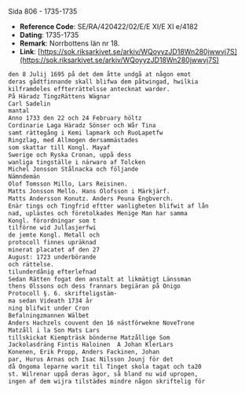 Sida 806 - 1735-1735

- **Reference Code**: SE/RA/420422/02/E/E XI/E XI e/4182
- **Dating**: 1735-1735
- **Remark**: Norrbottens län nr 18.
- **Link**: [https://sok.riksarkivet.se/arkiv/WQoyyzJD18Wn280jwwvj7S](https://sok.riksarkivet.se/arkiv/WQoyyzJD18Wn280jwwvj7S)

```txt linenums="1"
den 8 Julij 1695 på det dem åtte undgå at någon emot
deras gådtfinnande skall blifwa dem påtwingad, hwilkia
kilframdeles effterrättelsse antecknat warder.
På Häradz TingzRättens Wägnar
Carl Sadelin
mantal
Anno 1733 den 22 och 24 February höltz
Cordinarie Laga Häradz Sönser och Wår Tina
samt rättegång i Kemi lapmark och RuoLapetfw
Ringzlag, med Allmogen dersammästades
som skattar till Kongl. Mayaf
Swerige och Ryska Cronan, uppå dess
wanliga tingställe i närwaro af Tolcken
Michel Jonsson Stålnacka och följande
Nämndemän
Olof Tomsson Millo, Lars Reisinen.
Matts Jonsson Mello. Hans Olofsson i Märkjärf.
Matts Andersson Konutz. Anders Peuna Engbverch.
Enär tings och Tingfrid eftter wanligheten blifwit af lån
nad, uplästes och företolkades Menige Man har samma
Kongl. förordningar som t
tilförne wid Jullasjerfwi
de jemte Kongl. Metall och
protocoll finnes upräknad
minerat placatet af den 27
August: 1723 underbörande
och rättelse.
tilunderdånig efterlefnad
Sedan Rätten fogat den anstalt at likmätigt Länssman
thens Olssons och dess frannars begiäran på Onigo
Protocoll §. 6. skrifteligstäm-
ma sedan Videath 1734 år
ning blifwit under Cron
Befalningzmannen Wälbet
Anders Hachzels couvent den 16 nästförwekne NoveTrone
Matzåll i la Son Mats Lars
tillskickat Kiempträsk bönderne Matzållige Som
Jackolasdräng Fintis Haloinen  A Johan KlerLars
Konenen, Erik Propp, Anders Fackinen, Johan
par, Hurus Arnas och Isac Nilsson Jounj för det
då Ongoma leparne warit til Tinget skola tagat och ta20
st. Wilrenar uppå deras ägor, så bland nu wid upropen,
ingen af dem wijra tilstädes mindre någon skriftelig för
```

